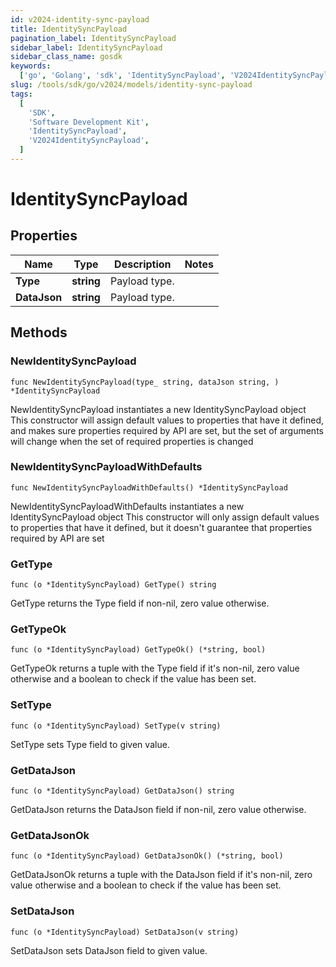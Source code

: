 ```yaml
---
id: v2024-identity-sync-payload
title: IdentitySyncPayload
pagination_label: IdentitySyncPayload
sidebar_label: IdentitySyncPayload
sidebar_class_name: gosdk
keywords:
  ['go', 'Golang', 'sdk', 'IdentitySyncPayload', 'V2024IdentitySyncPayload']
slug: /tools/sdk/go/v2024/models/identity-sync-payload
tags:
  [
    'SDK',
    'Software Development Kit',
    'IdentitySyncPayload',
    'V2024IdentitySyncPayload',
  ]
---
```


# IdentitySyncPayload

## Properties

| Name         | Type       | Description   | Notes |
| ------------ | ---------- | ------------- | ----- |
| **Type**     | **string** | Payload type. |
| **DataJson** | **string** | Payload type. |

## Methods

### NewIdentitySyncPayload

`func NewIdentitySyncPayload(type_ string, dataJson string, ) *IdentitySyncPayload`

NewIdentitySyncPayload instantiates a new IdentitySyncPayload object This constructor will assign default values to properties that have it defined, and makes sure properties required by API are set, but the set of arguments will change when the set of required properties is changed

### NewIdentitySyncPayloadWithDefaults

`func NewIdentitySyncPayloadWithDefaults() *IdentitySyncPayload`

NewIdentitySyncPayloadWithDefaults instantiates a new IdentitySyncPayload object This constructor will only assign default values to properties that have it defined, but it doesn't guarantee that properties required by API are set

### GetType

`func (o *IdentitySyncPayload) GetType() string`

GetType returns the Type field if non-nil, zero value otherwise.

### GetTypeOk

`func (o *IdentitySyncPayload) GetTypeOk() (*string, bool)`

GetTypeOk returns a tuple with the Type field if it's non-nil, zero value otherwise and a boolean to check if the value has been set.

### SetType

`func (o *IdentitySyncPayload) SetType(v string)`

SetType sets Type field to given value.

### GetDataJson

`func (o *IdentitySyncPayload) GetDataJson() string`

GetDataJson returns the DataJson field if non-nil, zero value otherwise.

### GetDataJsonOk

`func (o *IdentitySyncPayload) GetDataJsonOk() (*string, bool)`

GetDataJsonOk returns a tuple with the DataJson field if it's non-nil, zero value otherwise and a boolean to check if the value has been set.

### SetDataJson

`func (o *IdentitySyncPayload) SetDataJson(v string)`

SetDataJson sets DataJson field to given value.
